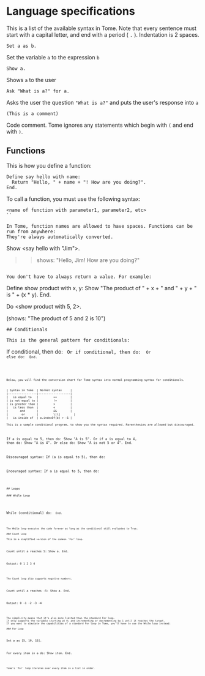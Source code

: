 # Language specifications

This is a list of the available syntax in Tome. Note that every sentence must start with a capital letter, and end with
a period ( `.` ). Indentation is 2 spaces.

```
Set a as b.
```

Set the variable `a` to the expression `b`

```
Show a.
```

Shows `a` to the user


```
Ask "What is a?" for a.
```

Asks the user the question `"What is a?"` and puts the user's response into `a`

```
(This is a comment)
```

Code comment. Tome ignores any statements which begin with `(` and end with `)`.


## Functions

This is how you define a function:
```
Define say hello with name:
  Return "Hello, " + name + "! How are you doing?".
End.
```

To call a function, you must use the following syntax:
```
<name of function with parameter1, parameter2, etc>
``

In Tome, function names are allowed to have spaces. Functions can be run from anywhere:
They're always automatically converted.

```
Show <say hello with "Jim">.

>> shows: "Hello, Jim! How are you doing?"
```

You don't have to always return a value. For example:

```
Define show product with x, y:
  Show "The product of " + x + " and " + y + " is " + (x * y).
End.

Do <show product with 5, 2>.

(shows: "The product of 5 and 2 is 10")
```
## Conditionals

This is the general pattern for conditionals:
```
If conditional, then do:
    <code>
Or if conditional, then do:
    <code>
Or else do:
    <code>
End.
```


Below, you will find the conversion chart for Tome syntax into normal programming syntax for conditionals.


| Syntax in Tome  | Normal syntax     |
|-----------------|-------------------|
|   is equal to   |         ==        |
| is not equal to |         !=        |
| is greater than |         >         |
|   is less than  |         <         |
|       and       |         &&        |
|        or       |         \|\|        |
|   is inside of  | a.indexOf(b) > -1 |

This is a sample conditional program, to show you the syntax required. Parenthesies are allowed but discouraged.
```
If a is equal to 5, then do:
  Show "A is 5".
Or if a is equal to 4, then do:
  Show "A is 4".
Or else do:
  Show "A is not 5 or 4".
End.

Discouraged syntax:
If (a is equal to 5), then do:

Encouraged syntax:
If a is equal to 5, then do:
```

## Loops

### While Loop


```
While (conditional) do:
    <code>
End.
```

The While loop executes the code forever as long as the conditional still evaluates to True.

### Count Loop

This is a simplified version of the common `for` loop.

```
Count until a reaches 5:
  Show a.
End.

Output:
0 1 2 3 4
```

The Count loop also supports negative numbers.

```
Count until a reaches -5:
  Show a.
End.

Output:
0 -1 -2 -3 -4
```

The simplicity means that it's also more limited than the standard For loop.
It only supports the variable starting at 0; and incrementing or decrementing by 1 until it reaches the target.
If you want to simulate the capabilities of a standard For loop in Tome, you'll have to use the While loop instead.

### For Loop

```
Set a as [5, 10, 15].

For every item in a do:
  Show item.
End.
```

Tome's `For` loop iterates over every item in a list in order.

